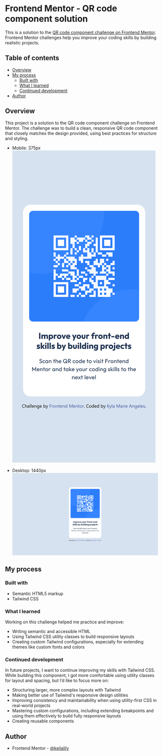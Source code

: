 # Frontend Mentor - QR code component solution

This is a solution to the [QR code component challenge on Frontend Mentor](https://www.frontendmentor.io/challenges/qr-code-component-iux_sIO_H). Frontend Mentor challenges help you improve your coding skills by building realistic projects. 

## Table of contents

- [Overview](#overview)
- [My process](#my-process)
  - [Built with](#built-with)
  - [What I learned](#what-i-learned)
  - [Continued development](#continued-development)
- [Author](#author)

## Overview

This project is a solution to the QR code component challenge on Frontend Mentor. The challenge was to build a clean, responsive QR code component that closely matches the design provided, using best practices for structure and styling.

- Mobile: 375px
![](./design/qr-code-component-mobile.png)

- Desktop: 1440px
![](./design/qr-code-component-desktop.png)

## My process

### Built with

- Semantic HTML5 markup
- Tailwind CSS

### What I learned

Working on this challenge helped me practice and improve:
- Writing semantic and accessible HTML
- Using Tailwind CSS utility classes to build responsive layouts
- Creating custom Tailwind configurations, especially for extending themes like custom fonts and colors

### Continued development

In future projects, I want to continue improving my skills with Tailwind CSS. While building this component, I got more comfortable using utility classes for layout and spacing, but I’d like to focus more on:
- Structuring larger, more complex layouts with Tailwind
- Making better use of Tailwind's responsive design utilities
- Improving consistency and maintainability when using utility-first CSS in real-world projects
- Mastering custom configurations, including extending breakpoints and using them effectively to build fully responsive layouts
- Creating reusable components

## Author

- Frontend Mentor - [@keilalily](https://www.frontendmentor.io/profile/keilalily)